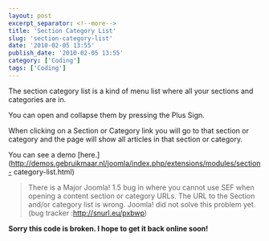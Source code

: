 ```yaml
---
layout: post
excerpt_separator: <!--more-->
title: 'Section Category List'
slug: 'section-category-list'
date: '2010-02-05 13:55'
publish_date: '2010-02-05 13:55'
category: ['Coding']
tags: ['Coding']
---
```

The section category list is a kind of menu list where all your sections and
categories are in.  
  
You can open and collapse them by pressing the Plus Sign.  
  
When clicking on a Section or Category link you will go to that section or
category and the page will show all articles in that section or category.  
  
You can see a demo
[here.](http://demos.gebruikmaar.nl/joomla/index.php/extensions/modules/section-
category-list.html)

> There is a Major Joomla! 1.5 bug in where you cannot use SEF when opening a
content section or category URLs. The URL to the Section and/or category list
is wrong. Joomla! did not solve this problem yet. (bug tracker
:<http://snurl.eu/pxbwp>)

 **Sorry this code is broken. I hope to get it back online soon!**

